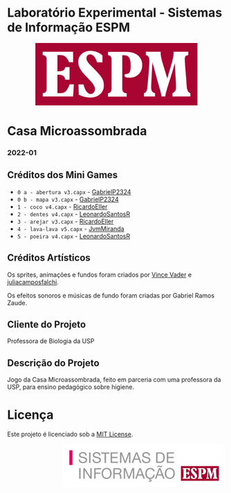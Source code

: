 # Laboratório Experimental - Sistemas de Informação ESPM

<p align="center">
    <a href="https://www.espm.br/cursos-de-graduacao/sistemas-de-informacao/"><img src="https://raw.githubusercontent.com/tech-espm/misc-template/main/logo.png" alt="Sistemas de Informação ESPM" style="width: 375px;"/></a>
</p>

# Casa Microassombrada

### 2022-01

## Créditos dos Mini Games

- `0 a - abertura v3.capx` - [GabrielP2324](https://github.com/GabrielP2324)
- `0 b - mapa v3.capx` - [GabrielP2324](https://github.com/GabrielP2324)
- `1 - coco v4.capx` - [RicardoEller](https://github.com/RicardoEller)
- `2 - dentes v4.capx` - [LeonardoSantosR](https://github.com/LeonardoSantosR)
- `3 - arejar v3.capx` - [RicardoEller](https://github.com/RicardoEller)
- `4 - lava-lava v5.capx` - [JvmMiranda](https://github.com/JvmMiranda)
- `5 - poeira v4.capx` - [LeonardoSantosR](https://github.com/LeonardoSantosR)

## Créditos Artísticos

Os sprites, animações e fundos foram criados por [Vince Vader](https://vincevader.net) e [juliacamposfalchi](https://github.com/juliacamposfalchi).

Os efeitos sonoros e músicas de fundo foram criadas por Gabriel Ramos Zaude.

## Cliente do Projeto

Professora de Biologia da USP

## Descrição do Projeto

Jogo da Casa Microassombrada, feito em parceria com uma professora da USP, para ensino pedagógico sobre higiene.

# Licença

Este projeto é licenciado sob a [MIT License](https://github.com/tech-espm/labs-casa-microassombrada/blob/main/LICENSE).

<p align="right">
    <a href="https://www.espm.br/cursos-de-graduacao/sistemas-de-informacao/"><img src="https://raw.githubusercontent.com/tech-espm/misc-template/main/logo-si-512.png" alt="Sistemas de Informação ESPM" style="width: 375px;"/></a>
</p>
